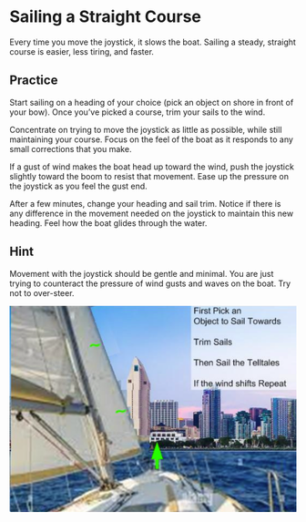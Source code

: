 # Sailing a Straight Course

Every time you move the joystick, it slows the boat. Sailing a steady, straight course is easier, less tiring, and faster.

## Practice

Start sailing on a heading of your choice (pick an object on shore in front of your bow). Once you’ve picked a course, trim your sails to the wind.

Concentrate on trying to move the joystick as little as possible, while still maintaining your course. Focus on the feel of the boat as it responds to any small corrections that you make.

If a gust of wind makes the boat head up toward the wind, push the joystick slightly toward the boom to resist that movement. Ease up the pressure on the joystick as you feel the gust end.

After a few minutes, change your heading and sail trim. Notice if there is any difference in the movement needed on the joystick to maintain this new heading. Feel how the boat glides through the water.

## Hint

Movement with the joystick should be gentle and minimal. You are just trying to counteract the pressure of wind gusts and waves on the boat. Try not to over-steer.

![sailing a straight course](images/sailing_straight_course.png)
